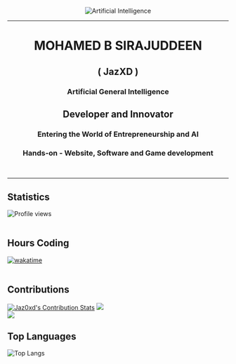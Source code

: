 <!-- ![Artificial Intellegence](https://wallpapers.com/images/featured/ai-vpzcidps6aw64inn.jpg)-->
<!-- ![Artificial Intellegence](https://img.pikbest.com/background/20220119/ai-artificial-intelligence-starry-sky-portrait-blue-technology-banner_6231445.jpg!w700wp)-->

<p align='center' ><img src="https://img.pikbest.com/background/20220119/ai-artificial-intelligence-starry-sky-portrait-blue-technology-banner_6231445.jpg!w700wp" alt="Artificial Intelligence" class="center-image"></p>
<hr>
<h1 align="center">MOHAMED B SIRAJUDDEEN</h1>
<h2 align="center">( JazXD )</h2>
<h3 align="center">Artificial General Intelligence</h3>
<h2 align='center'>Developer and Innovator</h2>

<h3 align='center'>Entering the World of Entrepreneurship and AI</h3>

<h3 align='center'>Hands-on - Website, Software and Game development</h3>
<br><hr>

## Statistics

![Profile views](https://komarev.com/ghpvc/?username=jaz0xd)<br><br>

## Hours Coding
[![wakatime](https://wakatime.com/badge/user/0e30fc82-fae6-4af4-865a-dbc0052c077a.svg)](https://wakatime.com/@0e30fc82-fae6-4af4-865a-dbc0052c077a)<br><br>

## Contributions
[![Jaz0xd's Contribution Stats](https://github-readme-stats.vercel.app/api?username=jaz0xd&show_icons=true&theme=radical)](https://github.com/anuraghazra/github-readme-stats) <!-- Theme -> default, dark, radical -->
![](https://github-readme-stats.vercel.app/api?username=jaz0xd&theme=dark&hide_border=false&include_all_commits=true&count_private=true)<br/>
![](https://nirzak-streak-stats.vercel.app/?user=jaz0xd&theme=dark&hide_border=false)

## Top Languages
<!-- ![Top Languages](https://github-readme-stats.vercel.app/api/top-langs/?username=jaz0xd&layout=compact&theme=default) -->
![Top Langs](https://github-readme-stats.vercel.app/api/top-langs/?username=jaz0xd&layout=compact&theme=radical)

<!-- ## All Languages -->
<!-- <p align="left"><img src="https://wakatime.com/share/@JazXD/486c80ef-10b0-4c60-a37a-a14ec02592ba.svg" width="600" height="400"></p> -->




